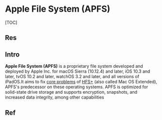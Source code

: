 # Apple File System (APFS)

[TOC]



## Res


## Intro
**Apple File System (APFS)** is a proprietary file system developed and deployed by Apple Inc. for macOS Sierra (10.12.4) and later, iOS 10.3 and later, tvOS 10.2 and later, watchOS 3.2 and later, and all versions of iPadOS.It aims to fix [core problems](https://en.wikipedia.org/wiki/HFS_Plus#Criticisms "HFS Plus") of [HFS+](https://en.wikipedia.org/wiki/HFS_Plus "HFS Plus") (also called Mac OS Extended), APFS's predecessor on these operating systems. APFS is optimized for solid-state drive storage and supports encryption, snapshots, and increased data integrity, among other capabilities


## Ref
[Apple File System | Wikipedia]: https://en.wikipedia.org/wiki/Apple_File_System#

